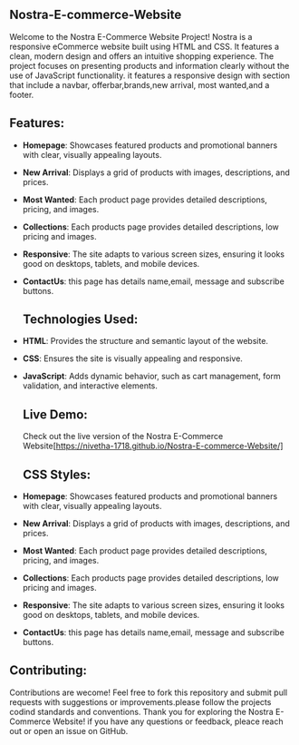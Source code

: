 
## Nostra-E-commerce-Website

Welcome to the Nostra E-Commerce Website Project!  Nostra is a responsive eCommerce website built using HTML and CSS. It features a clean, modern design and offers an intuitive shopping experience. The project focuses on presenting products and information clearly without the use of JavaScript functionality. it features a responsive design with section that include a navbar, offerbar,brands,new arrival, most wanted,and a footer.


## Features:
- **Homepage**: Showcases featured products and promotional banners with clear, visually appealing layouts.
- **New Arrival**: Displays a grid of products with images, descriptions, and prices.
- **Most Wanted**: Each product page provides detailed descriptions, pricing, and images.
- **Collections**: Each products page provides detailed descriptions, low pricing and images.
- **Responsive**: The site adapts to various screen sizes, ensuring it looks good on desktops, tablets, and mobile devices.
- **ContactUs**: this page has details name,email, message and subscribe buttons.

  ## Technologies Used:
- **HTML**: Provides the structure and semantic layout of the website.
- **CSS**: Ensures the site is visually appealing and responsive.
- **JavaScript**: Adds dynamic behavior, such as cart management, form validation, and interactive elements.

  ## Live Demo:
  Check out the live version of the Nostra E-Commerce Website[https://nivetha-1718.github.io/Nostra-E-commerce-Website/]
  
  ## CSS Styles:
- **Homepage**: Showcases featured products and promotional banners with clear, visually appealing layouts.
- **New Arrival**: Displays a grid of products with images, descriptions, and prices.
- **Most Wanted**: Each product page provides detailed descriptions, pricing, and images.
- **Collections**: Each products page provides detailed descriptions, low pricing and images.
- **Responsive**: The site adapts to various screen sizes, ensuring it looks good on desktops, tablets, and mobile devices.
- **ContactUs**: this page has details name,email, message and subscribe buttons.

## Contributing:
 Contributions are wecome! Feel free to fork this repository and submit pull requests with suggestions or improvements.please follow the projects codind standards and conventions.
 Thank you for exploring the Nostra E-Commerce Website! if you have any questions or feedback, pleace reach out or open an issue on GitHub.
